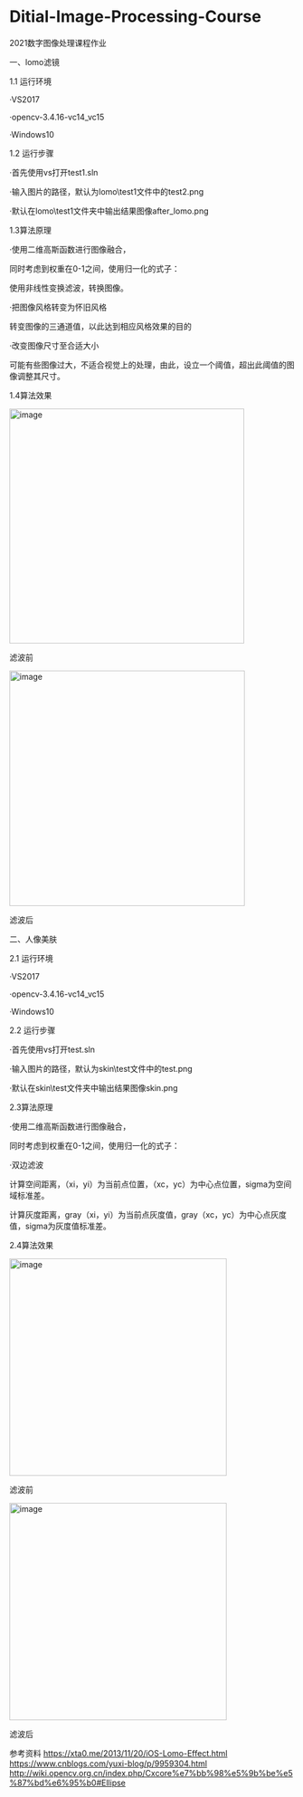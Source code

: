 # Ditial-Image-Processing-Course
2021数字图像处理课程作业

一、lomo滤镜

1.1 运行环境

·VS2017

·opencv-3.4.16-vc14_vc15

·Windows10

1.2 运行步骤

·首先使用vs打开test1.sln

·输入图片的路径，默认为lomo\test1文件中的test2.png

·默认在lomo\test1文件夹中输出结果图像after_lomo.png

1.3算法原理

·使用二维高斯函数进行图像融合，

同时考虑到权重在0-1之间，使用归一化的式子：

使用非线性变换滤波，转换图像。

·把图像风格转变为怀旧风格

转变图像的三通道值，以此达到相应风格效果的目的

·改变图像尺寸至合适大小

可能有些图像过大，不适合视觉上的处理，由此，设立一个阈值，超出此阈值的图像调整其尺寸。

1.4算法效果

<img width="415" alt="image" src="https://user-images.githubusercontent.com/40064484/142761848-88d87555-911d-4182-acc0-aa39ef425578.png">

滤波前

<img width="416" alt="image" src="https://user-images.githubusercontent.com/40064484/142761856-63f81499-0659-45b1-b1f0-d2f257b6b3f7.png">

滤波后

二、人像美肤

2.1 运行环境

·VS2017

·opencv-3.4.16-vc14_vc15

·Windows10

2.2 运行步骤

·首先使用vs打开test.sln

·输入图片的路径，默认为skin\test文件中的test.png

·默认在skin\test文件夹中输出结果图像skin.png

2.3算法原理

·使用二维高斯函数进行图像融合，

同时考虑到权重在0-1之间，使用归一化的式子：

·双边滤波

计算空间距离，（xi，yi）为当前点位置，（xc，yc）为中心点位置，sigma为空间域标准差。

计算灰度距离，gray（xi，yi）为当前点灰度值，gray（xc，yc）为中心点灰度值，sigma为灰度值标准差。


2.4算法效果

<img width="384" alt="image" src="https://user-images.githubusercontent.com/40064484/142761944-a29dcecd-7e48-4f8e-ac96-51f28f47e051.png">


滤波前

<img width="384" alt="image" src="https://user-images.githubusercontent.com/40064484/142761950-917ca74a-0f90-4444-b98d-9937c5a12758.png">

滤波后

参考资料
https://xta0.me/2013/11/20/iOS-Lomo-Effect.html
https://www.cnblogs.com/yuxi-blog/p/9959304.html
http://wiki.opencv.org.cn/index.php/Cxcore%e7%bb%98%e5%9b%be%e5%87%bd%e6%95%b0#Ellipse
